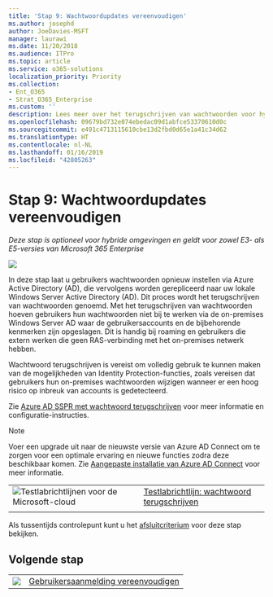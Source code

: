 ```yaml
---
title: 'Stap 9: Wachtwoordupdates vereenvoudigen'
ms.author: josephd
author: JoeDavies-MSFT
manager: laurawi
ms.date: 11/20/2018
ms.audience: ITPro
ms.topic: article
ms.service: o365-solutions
localization_priority: Priority
ms.collection:
- Ent_O365
- Strat_O365_Enterprise
ms.custom: ''
description: Lees meer over het terugschrijven van wachtwoorden voor hybride omgevingen.
ms.openlocfilehash: 09679bd732e074ebedac09d1abfce53370610d0c
ms.sourcegitcommit: e491c4713115610cbe13d2fbd0d65e1a41c34d62
ms.translationtype: HT
ms.contentlocale: nl-NL
ms.lasthandoff: 01/16/2019
ms.locfileid: "42805263"
---
```

# <a name="step-9-simplify-password-updates"></a>Stap 9: Wachtwoordupdates vereenvoudigen

*Deze stap is optioneel voor hybride omgevingen en geldt voor zowel E3- als E5-versies van Microsoft 365 Enterprise*

![](./media/deploy-foundation-infrastructure/identity_icon-small.png)

In deze stap laat u gebruikers wachtwoorden opnieuw instellen via Azure Active Directory (AD), die vervolgens worden gerepliceerd naar uw lokale Windows Server Active Directory (AD). Dit proces wordt het terugschrijven van wachtwoorden genoemd. Met het terugschrijven van wachtwoorden hoeven gebruikers hun wachtwoorden niet bij te werken via de on-premises Windows Server AD waar de gebruikersaccounts en de bijbehorende kenmerken zijn opgeslagen. Dit is handig bij roaming en gebruikers die extern werken die geen RAS-verbinding met het on-premises netwerk hebben.

Wachtwoord terugschrijven is vereist om volledig gebruik te kunnen maken van de mogelijkheden van Identity Protection-functies, zoals vereisen dat gebruikers hun on-premises wachtwoorden wijzigen wanneer er een hoog risico op inbreuk van accounts is gedetecteerd.

Zie [Azure AD SSPR met wachtwoord terugschrijven](https://docs.microsoft.com/azure/active-directory/active-directory-passwords-writeback) voor meer informatie en configuratie-instructies.

>[!Note]
>Voer een upgrade uit naar de nieuwste versie van Azure AD Connect om te zorgen voor een optimale ervaring en nieuwe functies zodra deze beschikbaar komen. Zie [Aangepaste installatie van Azure AD Connect](https://docs.microsoft.com/azure/active-directory/connect/active-directory-aadconnect-get-started-custom) voor meer informatie.
>


|||
|:-------|:-----|
|![Testlabrichtlijnen voor de Microsoft-cloud](media/m365-enterprise-test-lab-guides/cloud-tlg-icon-small.png)| [Testlabrichtlijn: wachtwoord terugschrijven](password-writeback-m365-ent-test-environment.md) |
|||

Als tussentijds controlepunt kunt u het [afsluitcriterium](identity-exit-criteria.md#crit-identity-pw-writeback) voor deze stap bekijken.

## <a name="next-step"></a>Volgende stap

|||
|:-------|:-----|
|![](./media/stepnumbers/Step10.png)| [Gebruikersaanmelding vereenvoudigen](identity-single-sign-on.md) |

